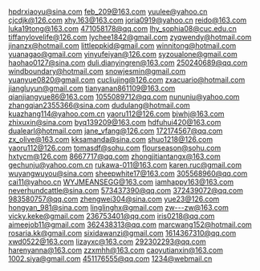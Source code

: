 hpdrxiaoyu@sina.com
feb_209@163.com
yuulee@yahoo.cn
cjcdjk@126.com
xhy.163@163.com
joria0919@yahoo.cn
reido@163.com
luka19tong@163.com
471058178@qq.com
lhy_sophia08@cuc.edu.cn
tiffanylovelife@126.com
lychee1842@gmail.com
zyqwendy@hotmail.com
jinanzx@hotmail.com
littleppkid@gmail.com
winnitong@hotmail.com
yuanagao@gmail.com
yinyufeiyan@126.com
syzoualone@gmail.com
haohao0127@sina.com
duli.dianyingren@163.com
250240689@qq.com
windboundary@hotmail.com
snowjesmin@gmail.com
yuanyue0820@gmail.com
cucliujing@126.com
zxacuario@hotmail.com
jiangluyun@gmail.com
tianyanan861109@163.com
qianjiangyue86@163.com
1055089712@qq.com
nununiu@yahoo.com
zhangqian2355366@sina.com
dudulang@hotmail.com
kuazhang114@yahoo.com.cn
yaoru112@126.com
bjwhj@163.com
zhixuxin@sina.com
byq139209@163.com
hdfuhui420@163.com
dualearl@hotmail.com
jane_vfang@126.com
172174567@qq.com
zx_olive@163.com
kksamanda@sina.com
shuo1218@126.com
yaoru112@126.com
tomasdf@sohu.com
flourseason@sohu.com
hxtycm@126.com
8667717@qq.com
zhongjitiantangx@163.com
gechunju@yahoo.com.cn
rukawa-011@163.com
karen.ruc@gmail.com
wuyangwuyou@sina.com
sheepwhite17@163.com
305568960@qq.com
cai11@yahoo.cn
WYJMEANSEGG@163.com
iamhappy163@163.com
neverhundcattle@sina.com
573437390@qq.com
372439072@qq.com
983580757@qq.com
zhengwei304@sina.com
yue23@126.com
hongyan_981@sina.com
linglinghx@gmail.com
zw---zw@163.com
vicky.keke@gmail.com
236753401@qq.com
iris0218@qq.com
aimeejob11@gmail.com
362438313@qq.com
marcwang152@hotmail.com
rosaria.kk@gmail.com
sixidawanzi@gmail.com
1614367310@qq.com
xwd0522@163.com
lizayxc@163.com
292302293@qq.com
harenyanna@163.com
zzxmhh@163.com
caoyutianxin@163.com
1002.siya@gmail.com
451176555@qq.com
1234@webmail.cn
